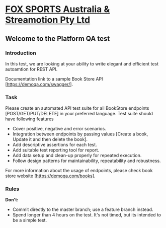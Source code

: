 # [FOX SPORTS Australia & Streamotion Pty Ltd](http://www.foxsports.com.au)

## Welcome to the Platform QA test

### Introduction

In this test, we are looking at your ability to write elegant and efficient test autoamtion for REST API. 

Documentation link to a sample Book Store API [https://demoqa.com/swagger/].

### Task

Please create an automated API test suite for all BookStore endpoints [POST/GET/PUT/DELETE] in your preferred language. Test suite should have following features

* Cover positive, negative and error scenarios.
*	Integration between endpoints by passing values [Create a book, Update it and then delete the book].
*	Add descriptive assertions for each test.
*	Add suitable test reporting tool for report.
*	Add data setup and clean-up properly for repeated execution.
* Follow design patterns for maintainability, repeatability and robustness.

For more information about the usage of endpoints, please check book store website [https://demoqa.com/books].

### Rules

**Don't:**

* Commit directly to the master branch; use a feature branch instead.
* Spend longer than 4 hours on the test. It's not timed, but its intended to be a simple test.
